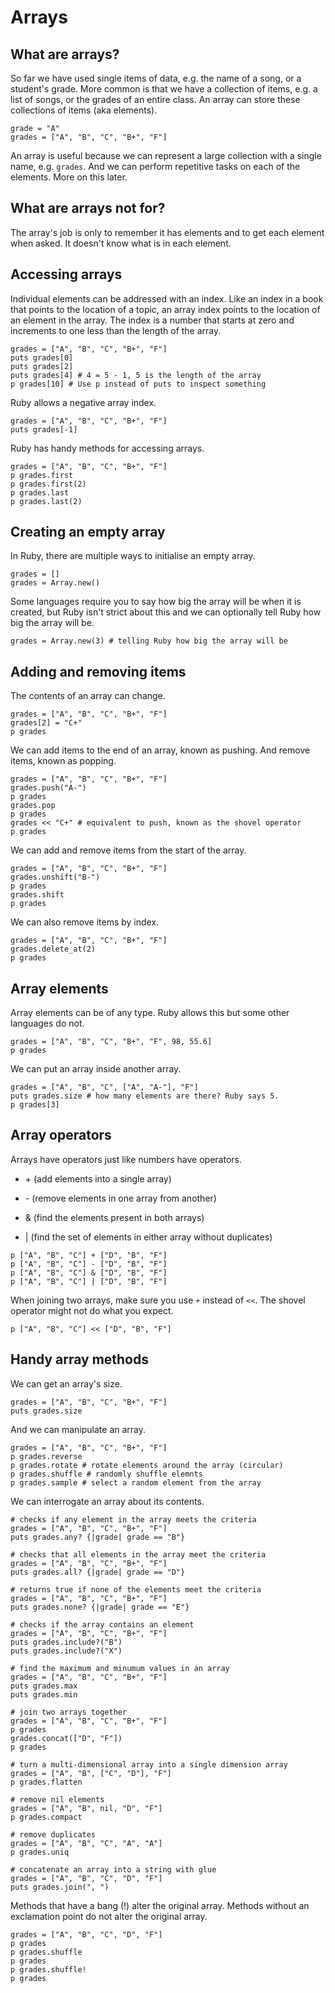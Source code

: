 # Arrays

## What are arrays?

So far we have used single items of data, e.g. the name of a song, or a student's grade. More common is that we have a collection of items, e.g. a list of songs, or the grades of an entire class. An array can store these collections of items (aka elements).

```
grade = "A"
grades = ["A", "B", "C", "B+", "F"]
```

An array is useful because we can represent a large collection with a single name, e.g. `grades`. And we can perform repetitive tasks on each of the elements. More on this later.

## What are arrays not for?

The array's job is only to remember it has elements and to get each element when asked. It doesn't know what is in each element.

## Accessing arrays

Individual elements can be addressed with an index. Like an index in a book that points to the location of a topic, an array index points to the location of an element in the array. The index is a number that starts at zero and increments to one less than the length of the array.

```
grades = ["A", "B", "C", "B+", "F"]
puts grades[0]
puts grades[2]
puts grades[4] # 4 = 5 - 1, 5 is the length of the array
p grades[10] # Use p instead of puts to inspect something
```

Ruby allows a negative array index.

```
grades = ["A", "B", "C", "B+", "F"]
puts grades[-1]
```

Ruby has handy methods for accessing arrays.

```
grades = ["A", "B", "C", "B+", "F"]
p grades.first
p grades.first(2)
p grades.last
p grades.last(2)
```

## Creating an empty array

In Ruby, there are multiple ways to initialise an empty array.

```
grades = []
grades = Array.new()
```

Some languages require you to say how big the array will be when it is created, but Ruby isn't strict about this and we can optionally tell Ruby how big the array will be.

```
grades = Array.new(3) # telling Ruby how big the array will be
```

## Adding and removing items

The contents of an array can change.

```
grades = ["A", "B", "C", "B+", "F"]
grades[2] = "C+"
p grades
```

We can add items to the end of an array, known as pushing. And remove items, known as popping.

```
grades = ["A", "B", "C", "B+", "F"]
grades.push("A-")
p grades
grades.pop
p grades
grades << "C+" # equivalent to push, known as the shovel operator
p grades
```

We can add and remove items from the start of the array.

```
grades = ["A", "B", "C", "B+", "F"]
grades.unshift("B-")
p grades
grades.shift
p grades
```

We can also remove items by index.

```
grades = ["A", "B", "C", "B+", "F"]
grades.delete_at(2)
p grades
```

## Array elements

Array elements can be of any type. Ruby allows this but some other languages do not.

```
grades = ["A", "B", "C", "B+", "F", 98, 55.6]
p grades
```

We can put an array inside another array.

```
grades = ["A", "B", "C", ["A", "A-"], "F"]
puts grades.size # how many elements are there? Ruby says 5.
p grades[3]
```

## Array operators

Arrays have operators just like numbers have operators.

* \+ (add elements into a single array)

* \- (remove elements in one array from another)

* & (find the elements present in both arrays)

* | (find the set of elements in either array without duplicates)

```
p ["A", "B", "C"] + ["D", "B", "F"]
p ["A", "B", "C"] - ["D", "B", "F"]
p ["A", "B", "C"] & ["D", "B", "F"]
p ["A", "B", "C"] | ["D", "B", "F"]
```

When joining two arrays, make sure you use `+` instead of `<<`. The shovel operator might not do what you expect.

```
p ["A", "B", "C"] << ["D", "B", "F"]
```

## Handy array methods

We can get an array's size.

```
grades = ["A", "B", "C", "B+", "F"]
puts grades.size
```

And we can manipulate an array.

```
grades = ["A", "B", "C", "B+", "F"]
p grades.reverse
p grades.rotate # rotate elements around the array (circular)
p grades.shuffle # randomly shuffle elemnts
p grades.sample # select a random element from the array
```

We can interrogate an array about its contents.

```
# checks if any element in the array meets the criteria
grades = ["A", "B", "C", "B+", "F"]
puts grades.any? {|grade| grade == "B"} 
```

```
# checks that all elements in the array meet the criteria
grades = ["A", "B", "C", "B+", "F"]
puts grades.all? {|grade| grade == "D"}
```

```
# returns true if none of the elements meet the criteria
grades = ["A", "B", "C", "B+", "F"]
puts grades.none? {|grade| grade == "E"}
```

```
# checks if the array contains an element
grades = ["A", "B", "C", "B+", "F"]
puts grades.include?("B")
puts grades.include?("X")
```

```
# find the maximum and minumum values in an array
grades = ["A", "B", "C", "B+", "F"]
puts grades.max
puts grades.min
```

```
# join two arrays together
grades = ["A", "B", "C", "B+", "F"]
p grades
grades.concat(["D", "F"])
p grades
```

```
# turn a multi-dimensional array into a single dimension array
grades = ["A", "B", ["C", "D"], "F"]
p grades.flatten
```

```
# remove nil elements
grades = ["A", "B", nil, "D", "F"]
p grades.compact
```

```
# remove duplicates
grades = ["A", "B", "C", "A", "A"]
p grades.uniq
```

```
# concatenate an array into a string with glue
grades = ["A", "B", "C", "D", "F"]
puts grades.join(", ")
```

Methods that have a bang (!) alter the original array. Methods without an exclamation point do not alter the original array.

```
grades = ["A", "B", "C", "D", "F"]
p grades
p grades.shuffle
p grades
p grades.shuffle!
p grades
```
